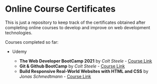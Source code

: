 # Online Course Certificates

This is just a repository to keep track of the certificates obtained after completing online courses to develop and improve on web development technologies.

Courses completed so far:

- Udemy

  - **The Web Developer BootCamp 2021** by _Colt Steele_ - [Course Link](https://www.udemy.com/course/the-web-developer-bootcamp/)
  - **Git & Github BootCamp** by _Colt Steele_ - [Course Link](https://www.udemy.com/course/git-and-github-bootcamp/)
  - **Build Responsive Real-World Websites with HTML and CSS** by _Jonas Schmedtmann_ - [Course Link](https://www.udemy.com/course/design-and-develop-a-killer-website-with-html5-and-css3/)
